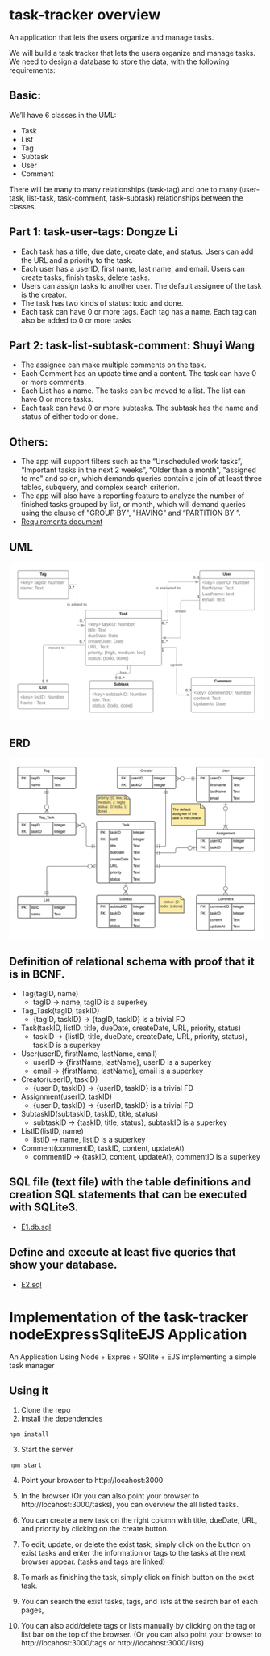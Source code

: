 # task-tracker overview
An application that lets the users organize and manage tasks. 


We will build a task tracker that lets the users organize and manage tasks. We need to design a database to store the data, with the following requirements:

## Basic:
We’ll have 6 classes in the UML:
- Task
- List
- Tag
- Subtask
- User
- Comment

There will be many to many relationships (task-tag) and one to many (user- task, list-task, task-comment, task-subtask) relationships between the classes.

## Part 1: task-user-tags: Dongze Li
- Each task has a title, due date, create date, and status. Users can add the URL and a priority to the task. 
- Each user has a userID, first name, last name, and email. Users can create tasks, finish tasks, delete tasks.  
- Users can assign tasks to another user. The default assignee of the task is the creator.
- The task has two kinds of status: todo and done. 
- Each task can have 0 or more tags. Each tag has a name. Each tag can also be added to 0 or more tasks
## Part 2: task-list-subtask-comment: Shuyi Wang
- The assignee can make multiple comments on the task.
- Each Comment has an update time and a content. The task can have 0 or more comments.
- Each List has a name. The tasks can be moved to a list. The list can have 0 or more tasks.
- Each task can have 0 or more subtasks. The subtask has the name and status of either todo or done.
## Others:
- The app will support filters such as the “Unscheduled work tasks”, “Important tasks in the next 2 weeks”, "Older than a month", "assigned to me" and so on, which demands queries contain a join of at least three tables, subquery, and complex search criterion.
- The app will also have a reporting feature to analyze the number of finished tasks grouped by list, or month, which will demand queries using the clause of "GROUP BY", "HAVING" and “PARTITION BY ”.
- [Requirements document](https://github.com/ldgze/task-tracker/blob/main/A.%20Requirements%20Document.pdf)

## UML
![image](https://github.com/ldgze/task-tracker/blob/main/B.%20UML%20-%20Page%201.png)


## ERD
![image](https://github.com/ldgze/task-tracker/blob/main/C.%20ERD%20.png)

## Definition of relational schema with proof that it is in BCNF.
- Tag(tagID, name) 
    - tagID -> name, tagID is a superkey
- Tag_Task(tagID, taskID)
    - {tagID, taskID} -> {tagID, taskID} is a trivial FD
- Task(taskID, listID, title, dueDate, createDate, URL, priority, status) 
    - taskID -> {listID, title, dueDate, createDate, URL, priority, status}, taskID is a superkey
- User(userID, firstName, lastName, email)
    - userID -> {firstName, lastName}, userID is a superkey
    - email -> {firstName, lastName}, email is a superkey
- Creator(userID, taskID)
    - {userID, taskID} -> {userID, taskID} is a trivial FD
- Assignment(userID, taskID)
    - {userID, taskID} -> {userID, taskID} is a trivial FD
- SubtaskID(subtaskID, taskID, title, status)
    - subtaskID -> {taskID, title, status}, subtaskID is a superkey
- ListID(listID, name)
    - listID -> name, listID is a superkey
- Comment(commentID, taskID, content, updateAt)
    - commentID -> {taskID, content, updateAt}, commentID is a superkey


## SQL file (text file) with the table definitions and creation SQL statements that can be executed with SQLite3.
- [E1.db.sql](https://github.com/ldgze/task-tracker/blob/main/E1.db.sql)

## Define and execute at least five queries that show your database.
- [E2.sql](https://github.com/ldgze/task-tracker/blob/main/E2.sql)



# Implementation of the task-tracker nodeExpressSqliteEJS Application
An Application Using Node + Expres + SQlite + EJS implementing a simple task manager

## Using it

1) Clone the repo
2) Install the dependencies

```
npm install
```


3) Start the server

```
npm start
```

4) Point your browser to http://locahost:3000

5) In the browser (Or you can also point your browser to  http://locahost:3000/tasks), you can overview the all listed tasks.

6) You can create a new task on the right column with title, dueDate, URL, and priority by clicking on the create button.

6) To edit, update, or delete the exist task; simply click on the button on exist tasks and enter the information or tags to the tasks at the next browser appear. (tasks and tags are linked)

7) To mark as finishing the task, simply click on finish button on the exist task.

8) You can search the exist tasks, tags, and lists at the search bar of each pages,

9) You can also add/delete tags or lists manually by clicking on the tag or list bar on the top of the browser. (Or you can also point your browser to  http://locahost:3000/tags or http://locahost:3000/lists)


